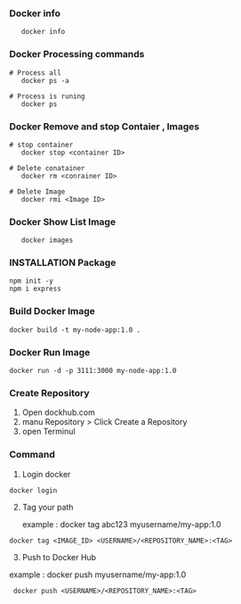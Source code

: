 ### Docker info
```
   docker info
```
### Docker Processing commands
```
# Process all
   docker ps -a

# Process is runing
   docker ps 
```
### Docker Remove and stop Contaier , Images
```
# stop container
   docker stop <container ID>

# Delete conatainer
   docker rm <conrainer ID>

# Delete Image
   docker rmi <Image ID>
```
### Docker Show List Image
```
   docker images
```
### INSTALLATION Package
```
npm init -y
npm i express
```
### Build Docker Image
```
docker build -t my-node-app:1.0 .
```
### Docker Run Image 
```
docker run -d -p 3111:3000 my-node-app:1.0
```
### Create Repository 
1. Open dockhub.com
2. manu Repository  > Click Create a Repository 
3. open Terminul
### Command
1. Login docker
```
docker login
```
2. Tag your path
   
   example : docker tag abc123 myusername/my-app:1.0
```
docker tag <IMAGE_ID> <USERNAME>/<REPOSITORY_NAME>:<TAG>
```
3. Push to Docker Hub
   
example : docker push myusername/my-app:1.0
```
 docker push <USERNAME>/<REPOSITORY_NAME>:<TAG>
```
